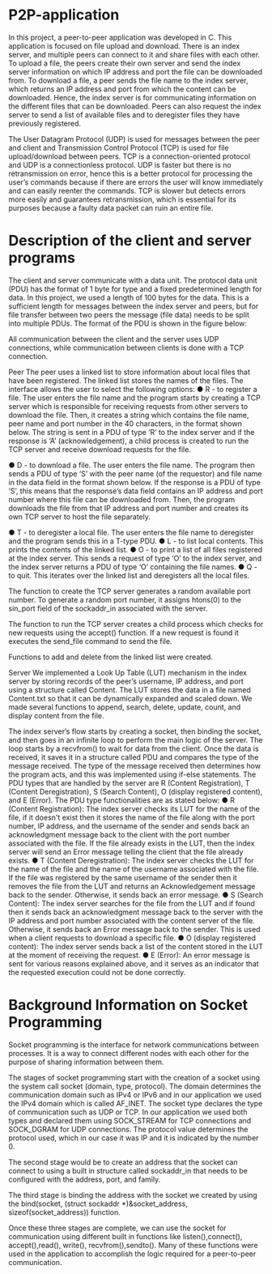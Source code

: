 # P2P-application
In this project, a peer-to-peer application was developed in C. This application is focused on file upload and download. There is an index server, and multiple peers can connect to it and share files with each other. To upload a file, the peers create their own server and send the index server information on which IP address and port the file can be downloaded from. To download a file, a peer sends the file name to the index server, which returns an IP address and port from which the content can be downloaded. Hence, the index server is for communicating information on the different files that can be downloaded. Peers can also request the index server to send a list of available files and to deregister files they have previously registered.

The User Datagram Protocol (UDP) is used for messages between the peer and client and Transmission Control Protocol (TCP) is used for file upload/download between peers. TCP is a connection-oriented protocol and UDP is a connectionless protocol. UDP is faster but there is no retransmission on error, hence this is a better protocol for processing the user’s commands because if there are errors the user will know immediately and can easily reenter the commands. TCP is slower but detects errors more easily and guarantees retransmission, which is essential for its purposes because a faulty data packet can ruin an entire file.


# Description of the client and server programs
The client and server communicate with a data unit. The protocol data unit (PDU) has the format of 1 byte for type and a fixed predetermined length for data. In this project, we used a length of 100 bytes for the data. This is a sufficient length for messages between the index server and peers, but for file transfer between two peers the message (file data) needs to be split into multiple PDUs. The format of the PDU is shown in the figure below:
 

All communication between the client and the server uses UDP connections, while communication between clients is done with a TCP connection. 

Peer
The peer uses a linked list to store information about local files that have been registered. The linked list stores the names of the files. The interface allows the user to select the following options:
●	R - to register a file. The user enters the file name and the program starts by creating a TCP server which is responsible for receiving requests from other servers to download the file. Then, it creates a string which contains the file name, peer name and port number in the 40 characters, in the format shown below. The string is sent in a PDU of type ‘R’ to the index server and if the response is ‘A’ (acknowledgement), a child process is created to run the TCP server and receive download requests for the file.
 

●	D - to download a file. The user enters the file name. The program then sends a PDU of type ‘S’ with the peer name (of the requestor) and file name in the data field in the format shown below. If the response is a PDU of type ‘S’, this means that the response’s data field contains an IP address and port number where this file can be downloaded from. Then, the program downloads the file from that IP address and port number and creates its own TCP server to host the file separately.
 

●	T - to deregister a local file. The user enters the file name to deregister and the program sends this in a T-type PDU. 
●	L - to list local contents. This prints the contents of the linked list.
●	O - to print a list of all files registered at the index server. This sends a request of type ‘O’ to the index server, and the index server returns a PDU of type ‘O’ containing the file names.
●	Q - to quit. This iterates over the linked list and deregisters all the local files. 

The function to create the TCP server generates a random available port number. To generate a random port number, it assigns htons(0) to the sin_port field of the sockaddr_in associated with the server.

The function to run the TCP server creates a child process which checks for new requests using the accept() function. If a new request is found it executes the send_file command to send the file.

Functions to add and delete from the linked list were created.

Server
We implemented a Look Up Table (LUT) mechanism in the index server by storing records of the peer’s username, IP address, and port using a structure called Content. The LUT stores the data in a file named Content.txt so that it can be dynamically expanded and scaled down. We made several functions to append, search, delete, update, count, and display content from the file.

The index server’s flow starts by creating a socket, then binding the socket, and then goes in an infinite loop to perform the main logic of the server. The loop starts by a recvfrom() to wait for data from the client. Once the data is received, it saves it in a structure called PDU and compares the type of the message received. The type of the message received then determines how the program acts, and this was implemented using if-else statements. 
The PDU types that are handled by the server are R (Content Registration), T (Content Deregistration), S (Search Content), O (display registered content), and E (Error). The PDU type functionalities are as stated below: 
●	R (Content Registration): The index server checks its LUT for the name of the file, if it doesn't exist then it stores the name of the file along with the port number, IP address, and the username of the sender and sends back an acknowledgment message back to the client with the port number associated with the file. If the file already exists in the LUT, then the index server will send an Error message telling the client that the file already exists.
●	T (Content Deregistration): The index server checks the LUT for the name of the file and the name of the username associated with the file. If the file was registered by the same username of the sender then it removes the file from the LUT and returns an Acknowledgement message back to the sender. Otherwise, it sends back an error message.
●	S (Search Content): The index server searches for the file from the LUT and if found then it sends back an acknowledgment message back to the server with the IP address and port number associated with the content server of the file. Otherwise, it sends back an Error message back to the sender. This is used when a client requests to download a specific file.
●	O (display registered content): The index server sends back a list of the content stored in the LUT at the moment of receiving the request.
●	E (Error): An error message is sent for various reasons explained above, and it serves as an indicator that the requested execution could not be done correctly.


# Background Information on Socket Programming
Socket programming is the interface for network communications between processes. It is a way to connect different nodes with each other for the purpose of sharing information between them. 

The stages of socket programming start with the creation of a socket using the system call socket (domain, type, protocol). The domain determines the communication domain such as IPv4 or IPv6 and in our application we used the IPv4 domain which is called AF_INET. The socket type declares the type of communication such as UDP or TCP. In our application we used both types and declared them using SOCK_STREAM for TCP connections and SOCK_DGRAM for UDP connections. The protocol value determines the protocol used, which in our case it was IP and it is indicated by the number 0. 

The second stage would be to create an address that the socket can connect to using a built in structure called sockaddr_in that needs to be configured with the address, port, and family.

The third stage is binding the address with the socket we created by using the bind(socket, (struct sockaddr *)&socket_address, sizeof(socket_address)) function. 

Once these three stages are complete, we can use the socket for communication using different built in functions like listen(),connect(), accept(),read(), write(), recvfrom(),sendto(). Many of these functions were used in the application to accomplish the logic required for a peer-to-peer communication.
